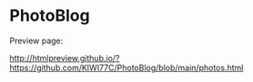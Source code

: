 # PhotoBlog

Preview page:

http://htmlpreview.github.io/?https://github.com/KIWI77C/PhotoBlog/blob/main/photos.html

